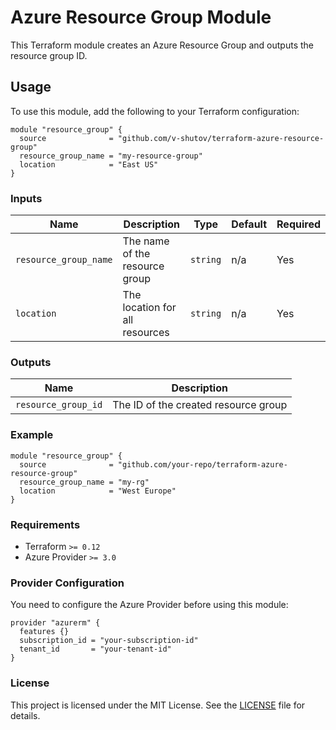 # Azure Resource Group Module

This Terraform module creates an Azure Resource Group and outputs the resource group ID.

## Usage

To use this module, add the following to your Terraform configuration:

```hcl
module "resource_group" {
  source              = "github.com/v-shutov/terraform-azure-resource-group"
  resource_group_name = "my-resource-group"
  location            = "East US"
}
```

### Inputs

| Name                | Description                          | Type   | Default | Required |
|---------------------|--------------------------------------|--------|---------|----------|
| `resource_group_name` | The name of the resource group         | `string` | n/a     | Yes      |
| `location`            | The location for all resources        | `string` | n/a     | Yes      |

### Outputs

| Name               | Description                           |
|--------------------|---------------------------------------|
| `resource_group_id` | The ID of the created resource group  |

### Example

```hcl
module "resource_group" {
  source              = "github.com/your-repo/terraform-azure-resource-group"
  resource_group_name = "my-rg"
  location            = "West Europe"
}
```

### Requirements

- Terraform `>= 0.12`
- Azure Provider `>= 3.0`

### Provider Configuration
You need to configure the Azure Provider before using this module:
```hcl
provider "azurerm" {
  features {}
  subscription_id = "your-subscription-id"
  tenant_id       = "your-tenant-id"
}
```

### License

This project is licensed under the MIT License. See the [LICENSE](./LICENSE) file for details.
